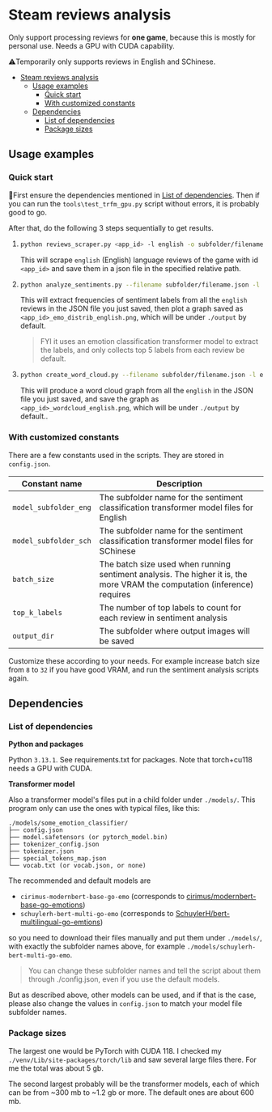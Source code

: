 # Steam reviews analysis

Only support processing reviews for **one game**, because this is mostly for personal use. Needs a GPU with CUDA capability.

⚠️Temporarily only supports reviews in English and SChinese.

<!-- TOC -->

- [Steam reviews analysis](#steam-reviews-analysis)
    - [Usage examples](#usage-examples)
        - [Quick start](#quick-start)
        - [With customized constants](#with-customized-constants)
    - [Dependencies](#dependencies)
        - [List of dependencies](#list-of-dependencies)
        - [Package sizes](#package-sizes)

<!-- /TOC -->

## Usage examples

### Quick start

🚨First ensure the dependencies mentioned in [List of dependencies](#list-of-dependencies). Then if you can run the `tools\test_trfm_gpu.py` script without errors, it is probably good to go.

After that, do the following 3 steps sequentially to get results.

1.
    ```bash
    python reviews_scraper.py <app_id> -l english -o subfolder/filename.json
    ```

    This will scrape `english` (English) language reviews of the game with id `<app_id>` and save them in a json file in the specified relative path.

2.
    ```bash
    python analyze_sentiments.py --filename subfolder/filename.json -l english --appid <app_id>
    ```

    This will extract frequencies of sentiment labels from all the `english` reviews in the JSON file you just saved, then plot a graph saved as `<app_id>_emo_distrib_english.png`, which will be under `./output` by default.

    > FYI it uses an emotion classification transformer model to extract the labels, and only collects top 5 labels from each review be default.

3.
    ```bash
    python create_word_cloud.py --filename subfolder/filename.json -l english --appid <app_id>
    ```

    This will produce a word cloud graph from all the `english` in the JSON file you just saved, and save the graph as `<app_id>_wordcloud_english.png`, which will be under `./output` by default..

### With customized constants

There are a few constants used in the scripts. They are stored in `config.json`.

| Constant name | Description |
|-----------|-------------|
| `model_subfolder_eng` | The subfolder name for the sentiment classification transformer model files for English |
| `model_subfolder_sch` | The subfolder name for the sentiment classification transformer model files for SChinese |
| `batch_size` | The batch size used when running sentiment analysis. The higher it is, the more VRAM the computation (inference) requires |
| `top_k_labels` | The number of top labels to count for each review in sentiment analysis |
| `output_dir` | The subfolder where output images will be saved |

Customize these according to your needs. For example increase batch size from `8` to `32` if you have good VRAM, and run the sentiment analysis scripts again.

## Dependencies

### List of dependencies

**Python and packages**

Python `3.13.1`. See requirements.txt for packages. Note that torch+cu118 needs a GPU with CUDA.

**Transformer model**

Also a transformer model's files put in a child folder under `./models/`. This program only can use the ones with typical files, like this:

```
./models/some_emotion_classifier/
├── config.json
├── model.safetensors (or pytorch_model.bin)
├── tokenizer_config.json
├── tokenizer.json
├── special_tokens_map.json
└── vocab.txt (or vocab.json, or none)
```

The recommended and default models are

- `cirimus-modernbert-base-go-emo` (corresponds to [cirimus/modernbert-base-go-emotions](https://huggingface.co/cirimus/modernbert-base-go-emotions))
- `schuylerh-bert-multi-go-emo` (corresponds to [SchuylerH/bert-multilingual-go-emtions](https://huggingface.co/SchuylerH/bert-multilingual-go-emtions))

so you need to download their files manually and put them under `./models/`, with exactly the subfolder names above, for example `./models/schuylerh-bert-multi-go-emo`.

> You can change these subfolder names and tell the script about them through ./config.json, even if you use the default models.

But as described above, other models can be used, and if that is the case, please also change the values in `config.json` to match your model file subfolder names.

### Package sizes

The largest one would be PyTorch with CUDA 118. I checked my `./venv/Lib/site-packages/torch/lib` and saw several large files there. For me the total was about 5 gb.

The second largest probably will be the transformer models, each of which can be from ~300 mb to ~1.2 gb or more. The default ones are about 600 mb.
